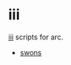 # iii

[iii](https://monome.org/docs/iii/) scripts for arc.

- [swons](https://leontoddjohnson.online/docs/coding/swons)